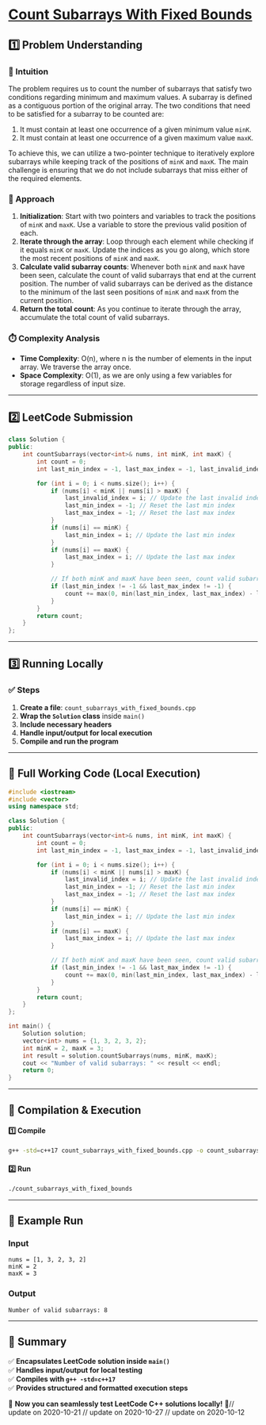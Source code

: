 # **[Count Subarrays With Fixed Bounds](https://leetcode.com/problems/count-subarrays-with-fixed-bounds/description/)**  

## **1️⃣ Problem Understanding**  
### **📌 Intuition**  
The problem requires us to count the number of subarrays that satisfy two conditions regarding minimum and maximum values. A subarray is defined as a contiguous portion of the original array. The two conditions that need to be satisfied for a subarray to be counted are:
1. It must contain at least one occurrence of a given minimum value `minK`.
2. It must contain at least one occurrence of a given maximum value `maxK`.

To achieve this, we can utilize a two-pointer technique to iteratively explore subarrays while keeping track of the positions of `minK` and `maxK`. The main challenge is ensuring that we do not include subarrays that miss either of the required elements.

### **🚀 Approach**  
1. **Initialization**: Start with two pointers and variables to track the positions of `minK` and `maxK`. Use a variable to store the previous valid position of each.
2. **Iterate through the array**: Loop through each element while checking if it equals `minK` or `maxK`. Update the indices as you go along, which store the most recent positions of `minK` and `maxK`.
3. **Calculate valid subarray counts**: Whenever both `minK` and `maxK` have been seen, calculate the count of valid subarrays that end at the current position. The number of valid subarrays can be derived as the distance to the minimum of the last seen positions of `minK` and `maxK` from the current position.
4. **Return the total count**: As you continue to iterate through the array, accumulate the total count of valid subarrays.

### **⏱️ Complexity Analysis**  
- **Time Complexity**: O(n), where n is the number of elements in the input array. We traverse the array once.
- **Space Complexity**: O(1), as we are only using a few variables for storage regardless of input size.

---  

## **2️⃣ LeetCode Submission**  
```cpp
class Solution {
public:
    int countSubarrays(vector<int>& nums, int minK, int maxK) {
        int count = 0;
        int last_min_index = -1, last_max_index = -1, last_invalid_index = -1;

        for (int i = 0; i < nums.size(); i++) {
            if (nums[i] < minK || nums[i] > maxK) {
                last_invalid_index = i; // Update the last invalid index
                last_min_index = -1; // Reset the last min index
                last_max_index = -1; // Reset the last max index
            }
            if (nums[i] == minK) {
                last_min_index = i; // Update the last min index
            }
            if (nums[i] == maxK) {
                last_max_index = i; // Update the last max index
            }

            // If both minK and maxK have been seen, count valid subarrays
            if (last_min_index != -1 && last_max_index != -1) {
                count += max(0, min(last_min_index, last_max_index) - last_invalid_index);
            }
        }
        return count;
    }
};  
```  

---  

## **3️⃣ Running Locally**  
### **✅ Steps**  
1. **Create a file**: `count_subarrays_with_fixed_bounds.cpp`  
2. **Wrap the `Solution` class** inside `main()`  
3. **Include necessary headers**  
4. **Handle input/output for local execution**  
5. **Compile and run the program**  

---  

## **📝 Full Working Code (Local Execution)**  
```cpp
#include <iostream>
#include <vector>
using namespace std;

class Solution {
public:
    int countSubarrays(vector<int>& nums, int minK, int maxK) {
        int count = 0;
        int last_min_index = -1, last_max_index = -1, last_invalid_index = -1;

        for (int i = 0; i < nums.size(); i++) {
            if (nums[i] < minK || nums[i] > maxK) {
                last_invalid_index = i; // Update the last invalid index
                last_min_index = -1; // Reset the last min index
                last_max_index = -1; // Reset the last max index
            }
            if (nums[i] == minK) {
                last_min_index = i; // Update the last min index
            }
            if (nums[i] == maxK) {
                last_max_index = i; // Update the last max index
            }

            // If both minK and maxK have been seen, count valid subarrays
            if (last_min_index != -1 && last_max_index != -1) {
                count += max(0, min(last_min_index, last_max_index) - last_invalid_index);
            }
        }
        return count;
    }
};

int main() {
    Solution solution;
    vector<int> nums = {1, 3, 2, 3, 2};
    int minK = 2, maxK = 3;
    int result = solution.countSubarrays(nums, minK, maxK);
    cout << "Number of valid subarrays: " << result << endl;
    return 0;
}  
```  

---  

## **🔧 Compilation & Execution**  
#### **1️⃣ Compile**  
```bash
g++ -std=c++17 count_subarrays_with_fixed_bounds.cpp -o count_subarrays_with_fixed_bounds
```  

#### **2️⃣ Run**  
```bash
./count_subarrays_with_fixed_bounds
```  

---  

## **🎯 Example Run**  
### **Input**  
```
nums = [1, 3, 2, 3, 2]
minK = 2
maxK = 3
```  
### **Output**  
```
Number of valid subarrays: 8
```  

---  

## **📌 Summary**  
✅ **Encapsulates LeetCode solution inside `main()`**  
✅ **Handles input/output for local testing**  
✅ **Compiles with `g++ -std=c++17`**  
✅ **Provides structured and formatted execution steps**  

🚀 **Now you can seamlessly test LeetCode C++ solutions locally!** 🚀// update on 2020-10-21
// update on 2020-10-27
// update on 2020-10-12
